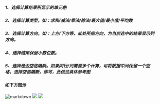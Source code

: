 ##### 1、选择计算结果所显示的单元格
##### 2、选择计算类型，如：求和/减法/乘法/除法/最大值/最小值/平均数
##### 3、选择计算方向，如：上方/下方等，此处所指方向，为当前选中的结果显示列方向。
##### 4、选择结果保留小数位数。
##### 5、选择是否空格隔断。如果同行/列需要多个计算，可将数据中间保留一个空格，选择空格隔断，即可，此做法具体参考图
#### 如下方图示
![markdown](https://upload-images.jianshu.io/upload_images/19261132-1bf80afb146e2db8.png?imageMogr2/auto-orient/strip%7CimageView2/2/w/1240 "markdown")
![](https://upload-images.jianshu.io/upload_images/19261132-509e3649599193ea.png?imageMogr2/auto-orient/strip%7CimageView2/2/w/1240)
![](https://upload-images.jianshu.io/upload_images/19261132-5f01547bad43c64a.png?imageMogr2/auto-orient/strip%7CimageView2/2/w/1240)
